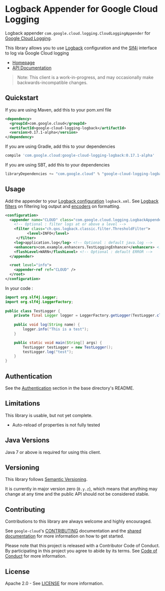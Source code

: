 Logback Appender for Google Cloud Logging
=========================================

Logback appender `com.google.cloud.logging.CloudLoggingAppender` for
[Google Cloud Logging](https://cloud.google.com/logging/).

This library allows you to use [Logback](https://logback.qos.ch/) configuration and the [Slf4j](https://www.slf4j.org/) interface to log via Google Cloud logging

-  [Homepage](https://googlecloudplatform.github.io/google-cloud-java/)
-  [API Documentation](https://googlecloudplatform.github.io/google-cloud-java/apidocs/index.html?com/google/cloud/logging/package-summary.html)

> Note: This client is a work-in-progress, and may occasionally
> make backwards-incompatible changes.

Quickstart
----------
If you are using Maven, add this to your pom.xml file
```xml
<dependency>
  <groupId>com.google.cloud</groupId>
  <artifactId>google-cloud-logging-logback</artifactId>
  <version>0.17.1-alpha</version>
</dependency>
```
If you are using Gradle, add this to your dependencies
```Groovy
compile 'com.google.cloud:google-cloud-logging-logback:0.17.1-alpha'
```
If you are using SBT, add this to your dependencies
```Scala
libraryDependencies += "com.google.cloud" % "google-cloud-logging-logback" % "0.17.1-alpha"
```

Usage 
-----

Add the appender to your [Logback configuration](https://logback.qos.ch/manual/configuration.html) `logback.xml`.
See [Logback filters](https://logback.qos.ch/manual/filters.html#thresholdFilter) on filtering log output and
 [encoders](https://logback.qos.ch/manual/encoders.html) on formatting.


```xml
<configuration>
  <appender name="CLOUD" class="com.google.cloud.logging.LogbackAppender">
    <!-- Optional : filter logs at or above a level -->
    <filter class="ch.qos.logback.classic.filter.ThresholdFilter">
          <level>INFO</level>
     </filter>
    <log>application.log</log> <!-- Optional : default java.log -->
    <enhancers>com.example.enhancers.TestLoggingEnhancer</enhancers> <!-- Optional -->
    <flushLevel>WARN</flushLevel> <!-- Optional : default ERROR -->
  </appender>

  <root level="info">
    <appender-ref ref="CLOUD" />
  </root>
</configuration>
```

In your code :

```java
import org.slf4j.Logger;
import org.slf4j.LoggerFactory;
 
public class TestLogger {
    private final Logger logger = LoggerFactory.getLogger(TestLogger.class);
 
    public void log(String name) {
        logger.info("This is a test");
    }

    public static void main(String[] args) {
        TestLogger testLogger = new TestLogger();
        testLogger.log("test");
    }
}
```


Authentication
--------------

See the [Authentication](https://github.com/GoogleCloudPlatform/google-cloud-java#authentication)
section in the base directory's README.


Limitations
-----------

This library is usable, but not yet complete.
 * Auto-reload of properties is not fully tested


Java Versions
-------------

Java 7 or above is required for using this client.

Versioning
----------

This library follows [Semantic Versioning](http://semver.org/).

It is currently in major version zero (``0.y.z``), which means that anything
may change at any time and the public API should not be considered
stable.

Contributing
------------

Contributions to this library are always welcome and highly encouraged.

See `google-cloud`'s [CONTRIBUTING] documentation and the
[shared documentation](https://github.com/GoogleCloudPlatform/gcloud-common/blob/master/contributing/readme.md#how-to-contribute-to-gcloud)
for more information on how to get started.

Please note that this project is released with a Contributor Code of Conduct.
By participating in this project you agree to abide by its terms. See
[Code of Conduct][code-of-conduct] for more information.

License
-------
Apache 2.0 - See [LICENSE] for more information.


[CONTRIBUTING]:https://github.com/GoogleCloudPlatform/google-cloud-java/blob/master/CONTRIBUTING.md
[code-of-conduct]:https://github.com/GoogleCloudPlatform/google-cloud-java/blob/master/CODE_OF_CONDUCT.md#contributor-code-of-conduct
[LICENSE]: https://github.com/GoogleCloudPlatform/google-cloud-java/blob/master/LICENSE
[TESTING]: https://github.com/GoogleCloudPlatform/google-cloud-java/blob/master/TESTING.md#testing-code-that-uses-storage
[cloud-platform]: https://cloud.google.com/

[cloud-logging]: https://cloud.google.com/logging/
[cloud-logging-docs]: https://cloud.google.com/logging/docs/overview
